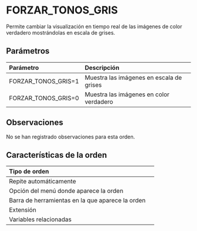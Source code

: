 # FORZAR\_TONOS\_GRIS

Permite cambiar la visualización en tiempo real de las imágenes de color verdadero mostrándolas en escala de grises.

## Parámetros

| Parámetro | Descripción |
| :--- | :--- |
| FORZAR\_TONOS\_GRIS=1 | Muestra las imágenes en escala de grises |
| FORZAR\_TONOS\_GRIS=0 | Muestra las imágenes en color verdadero |

## Observaciones

No se han registrado observaciones para esta orden.

## Características de la orden

| Tipo de orden |  |
| :--- | :--- |
| Repite automáticamente |  |
| Opción del menú donde aparece la orden |  |
| Barra de herramientas en la que aparece la orden |  |
| Extensión |  |
| Variables relacionadas |  |

